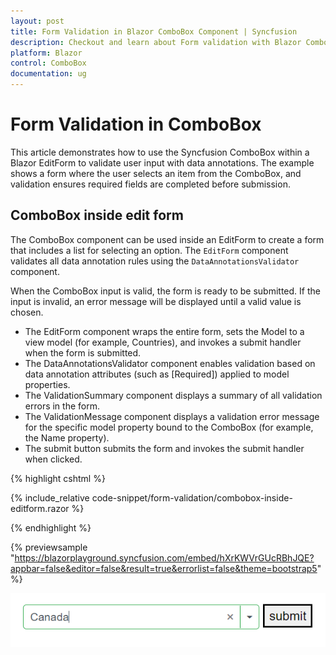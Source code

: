 ```yaml
---
layout: post
title: Form Validation in Blazor ComboBox Component | Syncfusion
description: Checkout and learn about Form validation with Blazor ComboBox component in Blazor Sever App and Blazor WebAssembly App.
platform: Blazor
control: ComboBox
documentation: ug
---
```


# Form Validation in ComboBox

This article demonstrates how to use the Syncfusion ComboBox within a Blazor EditForm to validate user input with data annotations. The example shows a form where the user selects an item from the ComboBox, and validation ensures required fields are completed before submission.

## ComboBox inside edit form

The ComboBox component can be used inside an EditForm to create a form that includes a list for selecting an option. The `EditForm` component validates all data annotation rules using the `DataAnnotationsValidator` component.

When the ComboBox input is valid, the form is ready to be submitted. If the input is invalid, an error message will be displayed until a valid value is chosen.

- The EditForm component wraps the entire form, sets the Model to a view model (for example, Countries), and invokes a submit handler when the form is submitted.
- The DataAnnotationsValidator component enables validation based on data annotation attributes (such as [Required]) applied to model properties.
- The ValidationSummary component displays a summary of all validation errors in the form.
- The ValidationMessage component displays a validation error message for the specific model property bound to the ComboBox (for example, the Name property).
- The submit button submits the form and invokes the submit handler when clicked.

{% highlight cshtml %}

{% include_relative code-snippet/form-validation/combobox-inside-editform.razor %}

{% endhighlight %}

{% previewsample "https://blazorplayground.syncfusion.com/embed/hXrKWVrGUcRBhJQE?appbar=false&editor=false&result=true&errorlist=false&theme=bootstrap5" %}

![Blazor ComboBox with validation inside an EditForm](./images/form-validation/blazor_combobox_inside-editform.png)